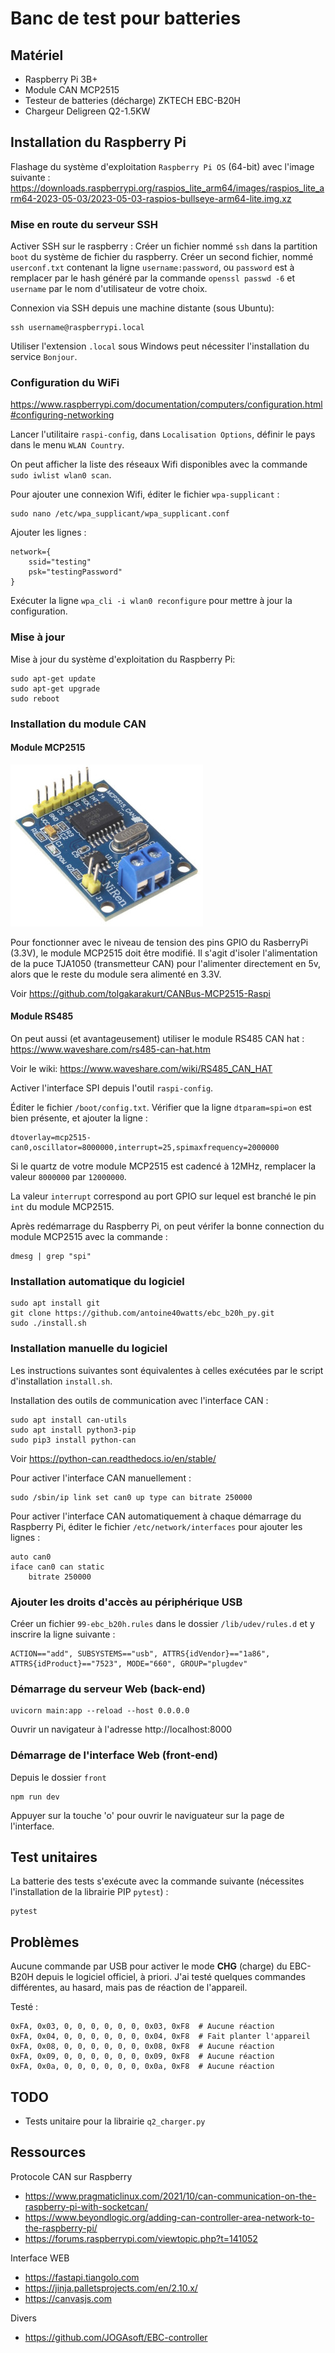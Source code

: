 # Banc de test pour batteries

## Matériel

* Raspberry Pi 3B+
* Module CAN MCP2515
* Testeur de batteries (décharge) ZKTECH EBC-B20H
* Chargeur Deligreen Q2-1.5KW

## Installation du Raspberry Pi

Flashage du système d'exploitation `Raspberry Pi OS` (64-bit) avec l'image suivante :
https://downloads.raspberrypi.org/raspios_lite_arm64/images/raspios_lite_arm64-2023-05-03/2023-05-03-raspios-bullseye-arm64-lite.img.xz

### Mise en route du serveur SSH

Activer SSH sur le raspberry :
Créer un fichier nommé `ssh` dans la partition `boot` du système de fichier du raspberry.
Créer un second fichier, nommé `userconf.txt` contenant la ligne `username:password`, ou `password` est à remplacer par le hash généré par la commande `openssl passwd -6` et `username` par le nom d'utilisateur de votre choix.

Connexion via SSH depuis une machine distante (sous Ubuntu):

    ssh username@raspberrypi.local

Utiliser l'extension `.local` sous Windows peut nécessiter l'installation du service `Bonjour`.

### Configuration du WiFi

https://www.raspberrypi.com/documentation/computers/configuration.html#configuring-networking

Lancer l'utilitaire `raspi-config`, dans `Localisation Options`, définir le pays dans le menu `WLAN Country`.

On peut afficher la liste des réseaux Wifi disponibles avec la commande `sudo iwlist wlan0 scan`.

Pour ajouter une connexion Wifi, éditer le fichier `wpa-supplicant` :

    sudo nano /etc/wpa_supplicant/wpa_supplicant.conf

Ajouter les lignes :

    network={
        ssid="testing"
        psk="testingPassword"
    }

Exécuter la ligne `wpa_cli -i wlan0 reconfigure` pour mettre à jour la configuration.

### Mise à jour

Mise à jour du système d'exploitation du Raspberry Pi:

    sudo apt-get update
    sudo apt-get upgrade
    sudo reboot

### Installation du module CAN

#### Module MCP2515

![MCP2515](https://github.com/antoine40watts/ebc_b20h_py/blob/main/doc/MCP2515%20MODULE.jpg)

Pour fonctionner avec le niveau de tension des pins GPIO du RasberryPi (3.3V), le module MCP2515 doit être modifié. Il s'agit d'isoler l'alimentation de la puce TJA1050 (transmetteur CAN) pour l'alimenter directement en 5v, alors que le reste du module sera alimenté en 3.3V.

Voir https://github.com/tolgakarakurt/CANBus-MCP2515-Raspi

#### Module RS485

On peut aussi (et avantageusement) utiliser le module RS485 CAN hat : https://www.waveshare.com/rs485-can-hat.htm

Voir le wiki:
https://www.waveshare.com/wiki/RS485_CAN_HAT

Activer l'interface SPI depuis l'outil `raspi-config`.

Éditer le fichier `/boot/config.txt`. Vérifier que la ligne `dtparam=spi=on` est bien présente, et ajouter la ligne :

    dtoverlay=mcp2515-can0,oscillator=8000000,interrupt=25,spimaxfrequency=2000000

Si le quartz de votre module MCP2515 est cadencé à 12MHz, remplacer la valeur `8000000` par `12000000`.

La valeur `interrupt` correspond au port GPIO sur lequel est branché le pin `int` du module MCP2515.

Après redémarrage du Raspberry Pi, on peut vérifer la bonne connection du module MCP2515 avec la commande :

    dmesg | grep "spi"

### Installation automatique du logiciel

    sudo apt install git
    git clone https://github.com/antoine40watts/ebc_b20h_py.git
    sudo ./install.sh

### Installation manuelle du logiciel

Les instructions suivantes sont équivalentes à celles exécutées par le script d'installation `install.sh`.

Installation des outils de communication avec l'interface CAN :

    sudo apt install can-utils
    sudo apt install python3-pip
    sudo pip3 install python-can

Voir https://python-can.readthedocs.io/en/stable/

Pour activer l'interface CAN manuellement :

    sudo /sbin/ip link set can0 up type can bitrate 250000

Pour activer l'interface CAN automatiquement à chaque démarrage du Raspberry Pi, éditer le fichier `/etc/network/interfaces` pour ajouter les lignes :

    auto can0
    iface can0 can static
        bitrate 250000

### Ajouter les droits d'accès au périphérique USB

Créer un fichier `99-ebc_b20h.rules` dans le dossier `/lib/udev/rules.d` et y inscrire la ligne suivante :

    ACTION=="add", SUBSYSTEMS=="usb", ATTRS{idVendor}=="1a86", ATTRS{idProduct}=="7523", MODE="660", GROUP="plugdev"

### Démarrage du serveur Web (back-end)

    uvicorn main:app --reload --host 0.0.0.0

Ouvrir un navigateur à l'adresse http://localhost:8000

### Démarrage de l'interface Web (front-end)

Depuis le dossier `front`

    npm run dev

Appuyer sur la touche 'o' pour ouvrir le naviguateur sur la page de l'interface.

## Test unitaires

La batterie des tests s'exécute avec la commande suivante (nécessites l'installation de la librairie PIP `pytest`) :

    pytest

## Problèmes

Aucune commande par USB pour activer le mode **CHG** (charge) du EBC-B20H depuis le logiciel officiel, à priori.
J'ai testé quelques commandes différentes, au hasard, mais pas de réaction de l'appareil.

Testé :

    0xFA, 0x03, 0, 0, 0, 0, 0, 0, 0x03, 0xF8  # Aucune réaction
    0xFA, 0x04, 0, 0, 0, 0, 0, 0, 0x04, 0xF8  # Fait planter l'appareil
    0xFA, 0x08, 0, 0, 0, 0, 0, 0, 0x08, 0xF8  # Aucune réaction
    0xFA, 0x09, 0, 0, 0, 0, 0, 0, 0x09, 0xF8  # Aucune réaction
    0xFA, 0x0a, 0, 0, 0, 0, 0, 0, 0x0a, 0xF8  # Aucune réaction

## TODO

* Tests unitaire pour la librairie `q2_charger.py`

## Ressources

Protocole CAN sur Raspberry

* https://www.pragmaticlinux.com/2021/10/can-communication-on-the-raspberry-pi-with-socketcan/
* https://www.beyondlogic.org/adding-can-controller-area-network-to-the-raspberry-pi/
* https://forums.raspberrypi.com/viewtopic.php?t=141052

Interface WEB

* https://fastapi.tiangolo.com
* https://jinja.palletsprojects.com/en/2.10.x/
* https://canvasjs.com

Divers

* https://github.com/JOGAsoft/EBC-controller